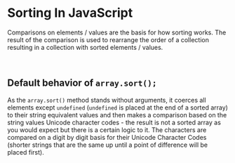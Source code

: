 # Sorting In JavaScript

Comparisons on elements / values are the basis for how sorting works. The result of the comparison is used to rearrange the order of a collection resulting in a collection with sorted elements / values.

<br>

## Default behavior of `array.sort();`

As the `array.sort()` method stands without arguments, it coerces all elements except `undefined` (`undefined` is placed at the end of a sorted array) to their string equivalent values and then makes a comparison based on the string values Unicode character codes - the result is not a sorted array as you would expect but there is a certain logic to it. The characters are compared on a digit by digit basis for their Unicode Character Codes (shorter strings that are the same up until a point of difference will be placed first). 

<br>
